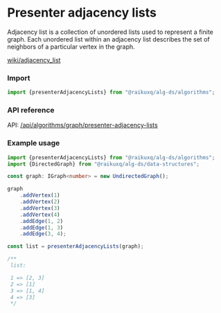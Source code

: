 # Presenter adjacency lists

Adjacency list is a collection of unordered lists used to represent a finite graph. Each unordered list within an
adjacency list
describes the set of neighbors of a particular vertex in the graph.

[wiki/adjacency_list](https://en.wikipedia.org/wiki/Adjacency_list)

### Import

```ts
import {presenterAdjacencyLists} from "@raikuxq/alg-ds/algorithms";
```

### API reference

API: [/api/algorithms/graph/presenter-adjacency-lists](/api/algorithms/graph/presenter-adjacency-lists)

### Example usage

```ts
import {presenterAdjacencyLists} from "@raikuxq/alg-ds/algorithms";
import {DirectedGraph} from "@raikuxq/alg-ds/data-structures";

const graph: IGraph<number> = new UndirectedGraph();

graph
    .addVertex(1)
    .addVertex(2)
    .addVertex(3)
    .addVertex(4)
    .addEdge(1, 2)
    .addEdge(1, 3)
    .addEdge(3, 4);

const list = presenterAdjacencyLists(graph);

/**
 list:

 1 => [2, 3]
 2 => [1]
 3 => [1, 4]
 4 => [3]
 */
```
